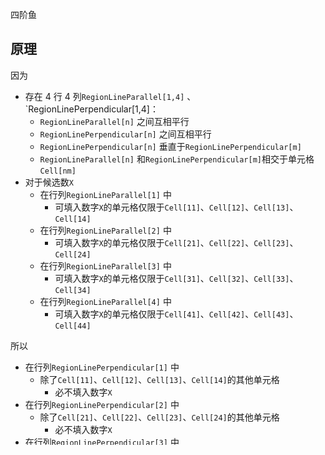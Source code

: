 四阶鱼

<!-- START doctoc generated TOC please keep comment here to allow auto update -->
<!-- DON'T EDIT THIS SECTION, INSTEAD RE-RUN doctoc TO UPDATE -->

<!-- END doctoc generated TOC please keep comment here to allow auto update -->

## 原理

因为
- 存在  4 行 4 列`RegionLineParallel[1,4]` 、`RegionLinePerpendicular[1,4]：
	- `RegionLineParallel[n]` 之间互相平行
	- `RegionLinePerpendicular[n]` 之间互相平行
	- `RegionLinePerpendicular[n]` 垂直于`RegionLinePerpendicular[m]`
	- `RegionLineParallel[n]` 和`RegionLinePerpendicular[m]`相交于单元格`Cell[nm]`
- 对于候选数`X`
	- 在行列`RegionLineParallel[1]` 中
		- 可填入数字`X`的单元格仅限于`Cell[11]`、`Cell[12]`、`Cell[13]`、`Cell[14]`
	- 在行列`RegionLineParallel[2]` 中
		- 可填入数字`X`的单元格仅限于`Cell[21]`、`Cell[22]`、`Cell[23]`、`Cell[24]`
	- 在行列`RegionLineParallel[3]` 中
		- 可填入数字`X`的单元格仅限于`Cell[31]`、`Cell[32]`、`Cell[33]`、`Cell[34]`
	- 在行列`RegionLineParallel[4]` 中
		- 可填入数字`X`的单元格仅限于`Cell[41]`、`Cell[42]`、`Cell[43]`、`Cell[44]`

所以
- 在行列`RegionLinePerpendicular[1]` 中
	- 除了`Cell[11]`、`Cell[12]`、`Cell[13]`、`Cell[14]`的其他单元格
		- 必不填入数字`X`
- 在行列`RegionLinePerpendicular[2]` 中
	- 除了`Cell[21]`、`Cell[22]`、`Cell[23]`、`Cell[24]`的其他单元格
		- 必不填入数字`X`
- 在行列`RegionLinePerpendicular[3]` 中
	- 除了`Cell[31]`、`Cell[32]`、`Cell[33]`、`Cell[34]`的其他单元格
		- 必不填入数字`X`
- 在行列`RegionLinePerpendicular[4]` 中
	- 除了`Cell[41]`、`Cell[42]`、`Cell[43]`、`Cell[44]`的其他单元格
		- 必不填入数字`X`

> 分析 16 格中数字`X`的数量c：`c >= 4 && c <= 4` → `c == 4

![# Jellyfish](https://www.sudokuwiki.org/PuzImages/JellyFish1.png)

### 技巧拓展

- [[三阶鱼]]：拓展分析行列区域的数量

> [SudokuWiki.org - Jellyfish Strategy](https://www.sudokuwiki.org/Jelly_Fish_Strategy)

